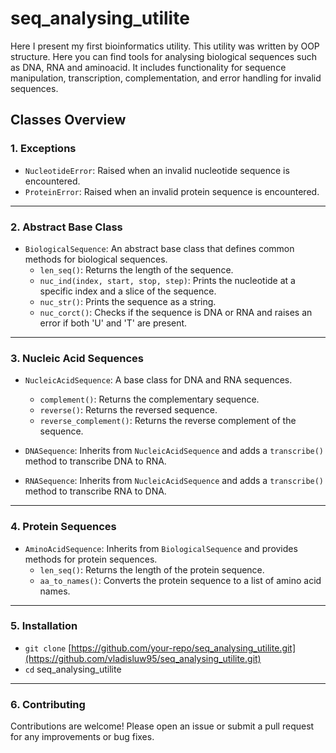 # seq_analysing_utilite
Here I present my first bioinformatics utility. This utility was written by OOP structure. Here you can find tools for analysing biological sequences such as DNA, RNA and aminoacid. It includes functionality for sequence manipulation, transcription, complementation, and error handling for invalid sequences.

## Classes Overview

### 1. **Exceptions**
- `NucleotideError`: Raised when an invalid nucleotide sequence is encountered.
- `ProteinError`: Raised when an invalid protein sequence is encountered.

---

### 2. **Abstract Base Class**
- `BiologicalSequence`: An abstract base class that defines common methods for biological sequences.
  - `len_seq()`: Returns the length of the sequence.
  - `nuc_ind(index, start, stop, step)`: Prints the nucleotide at a specific index and a slice of the sequence.
  - `nuc_str()`: Prints the sequence as a string.
  - `nuc_corct()`: Checks if the sequence is DNA or RNA and raises an error if both 'U' and 'T' are present.

---

### 3. **Nucleic Acid Sequences**
- `NucleicAcidSequence`: A base class for DNA and RNA sequences.
  - `complement()`: Returns the complementary sequence.
  - `reverse()`: Returns the reversed sequence.
  - `reverse_complement()`: Returns the reverse complement of the sequence.

- `DNASequence`: Inherits from `NucleicAcidSequence` and adds a `transcribe()` method to transcribe DNA to RNA.
- `RNASequence`: Inherits from `NucleicAcidSequence` and adds a `transcribe()` method to transcribe RNA to DNA.

---

### 4. **Protein Sequences**
- `AminoAcidSequence`: Inherits from `BiologicalSequence` and provides methods for protein sequences.
  - `len_seq()`: Returns the length of the protein sequence.
  - `aa_to_names()`: Converts the protein sequence to a list of amino acid names.

---

### 5. **Installation**
- `git clone` [https://github.com/your-repo/seq_analysing_utilite.git](https://github.com/vladisluw95/seq_analysing_utilite.git)
- `cd` seq_analysing_utilite

---

### 6. Contributing
Contributions are welcome! Please open an issue or submit a pull request for any improvements or bug fixes.

